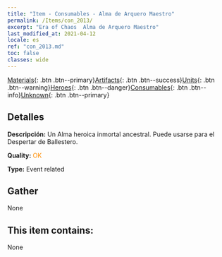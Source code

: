 ```yaml
---
title: "Item - Consumables - Alma de Arquero Maestro"
permalink: /Items/con_2013/
excerpt: "Era of Chaos  Alma de Arquero Maestro"
last_modified_at: 2021-04-12
locale: es
ref: "con_2013.md"
toc: false
classes: wide
---
```

 [Materials](/es/Items/){: .btn .btn--primary}[Artifacts](/es/Items/Artifacts/){: .btn .btn--success}[Units](/es/Items/Units/){: .btn .btn--warning}[Heroes](/es/Items/Heroes/){: .btn .btn--danger}[Consumables](/es/Items/Consumables/){: .btn .btn--info}[Unknown](/es/Items/Unknown/){: .btn .btn--primary}

## Detalles
 **Descripción:** Un Alma heroica inmortal ancestral. Puede usarse para el Despertar de Ballestero.

 **Quality:** <span style="color: #FF8C00">OK</span>

 **Type:** Event related

## Gather

  None

## This item contains:

  None


